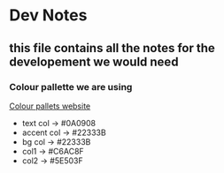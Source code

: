 # Dev Notes
## this file contains all the notes for the developement we would need

### Colour pallette we are using

[Colour pallets website](https://coolors.co/palette/0a0908-22333b-eae0d5-c6ac8f-5e503f)

- text col    ->      #0A0908
- accent col  ->      #22333B
- bg col      ->      #22333B
- col1        ->      #C6AC8F
- col2        ->      #5E503F